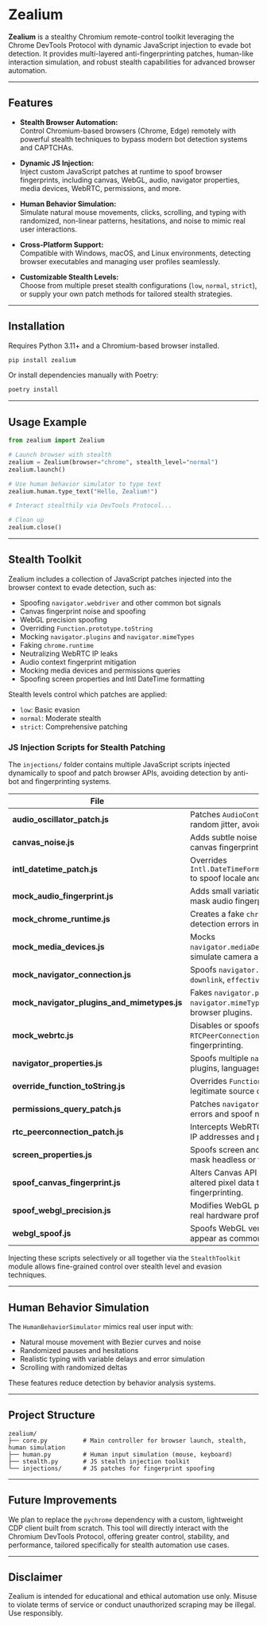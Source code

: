 # Zealium

**Zealium** is a stealthy Chromium remote-control toolkit leveraging the Chrome DevTools Protocol with dynamic JavaScript injection to evade bot detection. It provides multi-layered anti-fingerprinting patches, human-like interaction simulation, and robust stealth capabilities for advanced browser automation.

---

## Features

- **Stealth Browser Automation:**  
  Control Chromium-based browsers (Chrome, Edge) remotely with powerful stealth techniques to bypass modern bot detection systems and CAPTCHAs.

- **Dynamic JS Injection:**  
  Inject custom JavaScript patches at runtime to spoof browser fingerprints, including canvas, WebGL, audio, navigator properties, media devices, WebRTC, permissions, and more.

- **Human Behavior Simulation:**  
  Simulate natural mouse movements, clicks, scrolling, and typing with randomized, non-linear patterns, hesitations, and noise to mimic real user interactions.

- **Cross-Platform Support:**  
  Compatible with Windows, macOS, and Linux environments, detecting browser executables and managing user profiles seamlessly.

- **Customizable Stealth Levels:**  
  Choose from multiple preset stealth configurations (`low`, `normal`, `strict`), or supply your own patch methods for tailored stealth strategies.

---

## Installation

Requires Python 3.11+ and a Chromium-based browser installed.

```bash
pip install zealium
````

Or install dependencies manually with Poetry:

```bash
poetry install
```

---

## Usage Example

```python
from zealium import Zealium

# Launch browser with stealth
zealium = Zealium(browser="chrome", stealth_level="normal")
zealium.launch()

# Use human behavior simulator to type text
zealium.human.type_text("Hello, Zealium!")

# Interact stealthily via DevTools Protocol...

# Clean up
zealium.close()
```

---

## Stealth Toolkit

Zealium includes a collection of JavaScript patches injected into the browser context to evade detection, such as:

* Spoofing `navigator.webdriver` and other common bot signals
* Canvas fingerprint noise and spoofing
* WebGL precision spoofing
* Overriding `Function.prototype.toString`
* Mocking `navigator.plugins` and `navigator.mimeTypes`
* Faking `chrome.runtime`
* Neutralizing WebRTC IP leaks
* Audio context fingerprint mitigation
* Mocking media devices and permissions queries
* Spoofing screen properties and Intl DateTime formatting

Stealth levels control which patches are applied:

* `low`: Basic evasion
* `normal`: Moderate stealth
* `strict`: Comprehensive patching

### JS Injection Scripts for Stealth Patching

The `injections/` folder contains multiple JavaScript scripts injected dynamically to spoof and patch browser APIs, avoiding detection by anti-bot and fingerprinting systems.

| File                                    | Purpose                                                                                          |
|-----------------------------------------|------------------------------------------------------------------------------------------------|
| **audio_oscillator_patch.js**            | Patches `AudioContext.createOscillator` to add random jitter, avoiding audio fingerprinting.    |
| **canvas_noise.js**                      | Adds subtle noise to canvas pixel data to avoid canvas fingerprint consistency.                  |
| **intl_datetime_patch.js**               | Overrides `Intl.DateTimeFormat.prototype.resolvedOptions` to spoof locale and timezone data.    |
| **mock_audio_fingerprint.js**            | Adds small variations in audio frequency data to mask audio fingerprint patterns.              |
| **mock_chrome_runtime.js**                | Creates a fake `chrome.runtime` object to prevent detection errors in Chrome environment checks.|
| **mock_media_devices.js**                 | Mocks `navigator.mediaDevices.enumerateDevices` to simulate camera and microphone devices.     |
| **mock_navigator_connection.js**         | Spoofs `navigator.connection` properties like `downlink`, `effectiveType`, and `rtt`.          |
| **mock_navigator_plugins_and_mimetypes.js** | Fakes `navigator.plugins` and `navigator.mimeTypes` to simulate common browser plugins.          |
| **mock_webrtc.js**                       | Disables or spoofs WebRTC APIs like `RTCPeerConnection` to prevent IP leaks and fingerprinting. |
| **navigator_properties.js**               | Spoofs multiple `navigator` properties (webdriver, plugins, languages, platform, etc.)          |
| **override_function_toString.js**         | Overrides `Function.prototype.toString` to return legitimate source code for spoofed functions. |
| **permissions_query_patch.js**            | Patches `navigator.permissions.query` to avoid errors and spoof notification permission state. |
| **rtc_peerconnection_patch.js**           | Intercepts WebRTC ICE candidates to hide local IP addresses and prevent leaks.                  |
| **screen_properties.js**                  | Spoofs screen and window size properties to mask headless or virtual environment detection.    |
| **spoof_canvas_fingerprint.js**           | Alters Canvas API methods to return noisy or altered pixel data to defeat canvas fingerprinting.|
| **spoof_webgl_precision.js**              | Modifies WebGL precision parameters to match real hardware profiles.                            |
| **webgl_spoof.js**                        | Spoofs WebGL vendor and renderer strings to appear as common GPUs (e.g., NVIDIA).               |


Injecting these scripts selectively or all together via the `StealthToolkit` module allows fine-grained control over stealth level and evasion techniques.


---

## Human Behavior Simulation

The `HumanBehaviorSimulator` mimics real user input with:

* Natural mouse movement with Bezier curves and noise
* Randomized pauses and hesitations
* Realistic typing with variable delays and error simulation
* Scrolling with randomized deltas

These features reduce detection by behavior analysis systems.

---

## Project Structure

```
zealium/
├── core.py          # Main controller for browser launch, stealth, human simulation
├── human.py         # Human input simulation (mouse, keyboard)
├── stealth.py       # JS stealth injection toolkit
└── injections/      # JS patches for fingerprint spoofing
```

---

## Future Improvements

We plan to replace the `pychrome` dependency with a custom, lightweight CDP client built from scratch. This tool will directly interact with the Chromium DevTools Protocol, offering greater control, stability, and performance, tailored specifically for stealth automation use cases.

---

## Disclaimer

Zealium is intended for educational and ethical automation use only. Misuse to violate terms of service or conduct unauthorized scraping may be illegal. Use responsibly.
